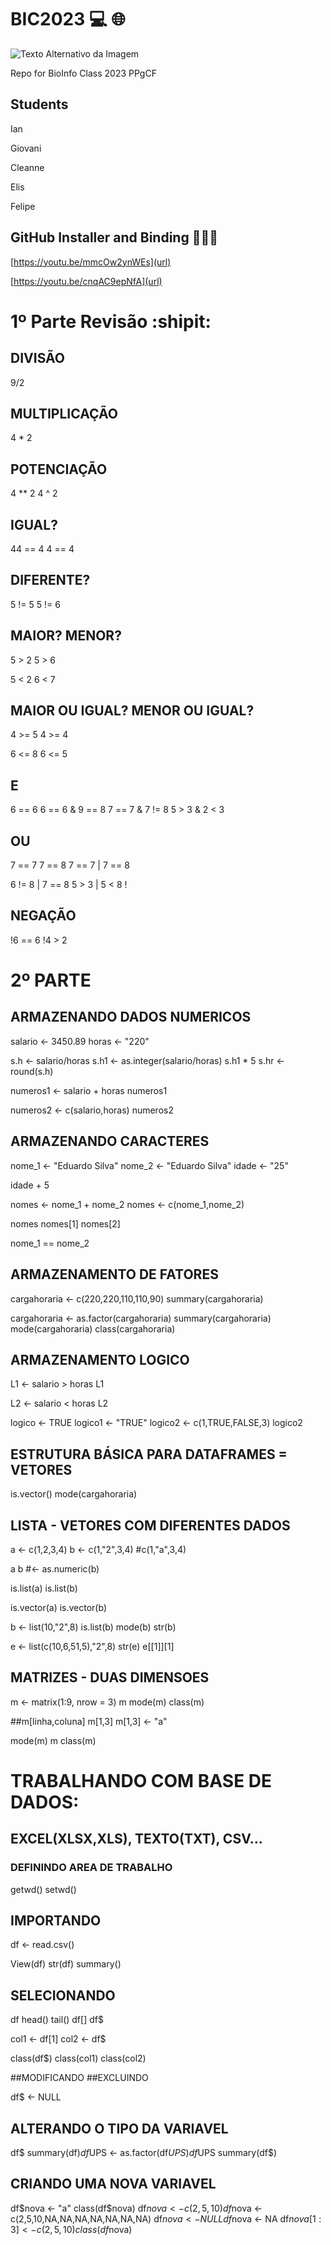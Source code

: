 # BIC2023 :computer: :globe_with_meridians:

![Texto Alternativo da Imagem](caminho/para/imagem.jpg)

Repo for BioInfo Class 2023 PPgCF

## Students

Ian

Giovani

Cleanne

Elis

Felipe

## GitHub Installer and Binding 🐜🐝🐞

[https://youtu.be/mmcOw2ynWEs](url)

[https://youtu.be/cnqAC9epNfA](url)


# 1º Parte Revisão :shipit:

## DIVISÃO

9/2

## MULTIPLICAÇÃO

4 * 2

## POTENCIAÇÃO

4 ** 2
4 ^ 2

## IGUAL?

 44 == 4
 4  == 4

## DIFERENTE?
 
5 != 5 
5 != 6

## MAIOR? MENOR?

5 > 2
5 > 6

5 < 2
6 < 7

## MAIOR OU IGUAL? MENOR OU IGUAL?

4 >= 5
4 >= 4

6 <= 8
6 <= 5

## E

6 == 6
6 == 6 & 9 == 8
7 == 7 & 7 != 8
5 > 3 &  2 < 3

## OU

7 == 7
7 == 8 
7 == 7 | 7 == 8

6 != 8 | 7 == 8
5 > 3 | 5 < 8
!
## NEGAÇÃO

!6 == 6
!4 > 2



# 2º  PARTE

## ARMAZENANDO DADOS NUMERICOS

salario <- 3450.89
horas <- "220"

s.h <- salario/horas
s.h1 <- as.integer(salario/horas)
s.h1 * 5
s.hr <- round(s.h)

numeros1 <- salario + horas
numeros1

numeros2 <- c(salario,horas)
numeros2

## ARMAZENANDO CARACTERES

nome_1 <- "Eduardo Silva"
nome_2 <- "Eduardo Silva"
idade <- "25"

idade + 5

nomes <- nome_1 + nome_2
nomes <- c(nome_1,nome_2)

nomes
nomes[1]
nomes[2]

nome_1 == nome_2

## ARMAZENAMENTO DE FATORES

cargahoraria <- c(220,220,110,110,90)
summary(cargahoraria)

cargahoraria <- as.factor(cargahoraria)
summary(cargahoraria)
mode(cargahoraria)
class(cargahoraria)

## ARMAZENAMENTO LOGICO

L1 <- salario > horas
L1

L2 <- salario < horas
L2

logico <- TRUE
logico1 <- "TRUE"
logico2 <- c(1,TRUE,FALSE,3)
logico2


## ESTRUTURA BÁSICA PARA DATAFRAMES = VETORES

is.vector()
mode(cargahoraria)

## LISTA - VETORES COM DIFERENTES DADOS

a <- c(1,2,3,4)
b <- c(1,"2",3,4)  #c(1,"a",3,4)

a
b #<- as.numeric(b)

is.list(a)
is.list(b)

is.vector(a)
is.vector(b)

b <- list(10,"2",8)
is.list(b)
mode(b)
str(b)

e <- list(c(10,6,51,5),"2",8)
str(e)
e[[1]][1]

## MATRIZES - DUAS DIMENSOES

m <- matrix(1:9, nrow = 3)
m
mode(m)
class(m)

##m[linha,coluna]
m[1,3]
m[1,3] <- "a"

mode(m)
m
class(m)

# TRABALHANDO COM BASE DE DADOS: 
## EXCEL(XLSX,XLS), TEXTO(TXT), CSV...

### DEFININDO AREA DE TRABALHO
getwd()
setwd()

## IMPORTANDO
df <- read.csv()

View(df)
str(df)
summary()

## SELECIONANDO
df
head()
tail()
df[]
df$

col1 <- df[1]
col2 <- df$

class(df$)
class(col1)
class(col2)

##MODIFICANDO
##EXCLUINDO

df$ <- NULL

## ALTERANDO O TIPO DA VARIAVEL
df$
summary(df$)
df$UPS <- as.factor(df$UPS)
df$UPS
summary(df$)

## CRIANDO UMA NOVA VARIAVEL
df$nova <- "a"
class(df$nova)
df$nova <- c(2,5,10)
df$nova <-c(2,5,10,NA,NA,NA,NA,NA,NA,NA)
df$nova <- NULL
df$nova <- NA
df$nova[1:3] <- c(2,5,10)
class(df$nova)
